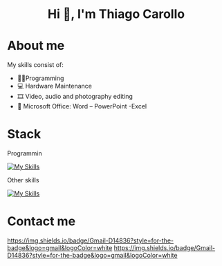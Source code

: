 <div align="center">
<h1 align="center">Hi 👋, I'm Thiago Carollo</h1>
</div>

# About me
  My skills consist of:
  - 👨‍💻Programming
  - 💻 Hardware Maintenance
  - 🎞 Video, audio and photography editing
  - 📄 Microsoft Office: Word – PowerPoint -Excel

# Stack
  Programmin
  
  [![My Skills](https://skillicons.dev/icons?i=html,css,js,python,cpp,bootstrap,mysql)](https://skillicons.dev)
  
  Other skills
  
  [![My Skills](https://skillicons.dev/icons?i=autocad,au,ps,pr)](https://skillicons)

# Contact me
  https://img.shields.io/badge/Gmail-D14836?style=for-the-badge&logo=gmail&logoColor=white
https://img.shields.io/badge/Gmail-D14836?style=for-the-badge&logo=gmail&logoColor=white
